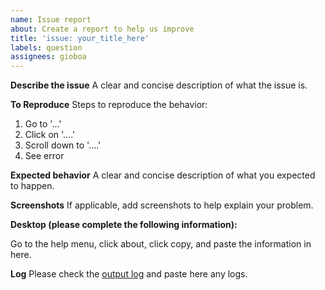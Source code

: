 ```yaml
---
name: Issue report
about: Create a report to help us improve
title: 'issue: your_title_here'
labels: question
assignees: gioboa
---
```


**Describe the issue**
A clear and concise description of what the issue is.

**To Reproduce**
Steps to reproduce the behavior:

1. Go to '...'
2. Click on '....'
3. Scroll down to '....'
4. See error

**Expected behavior**
A clear and concise description of what you expected to happen.

**Screenshots**
If applicable, add screenshots to help explain your problem.

**Desktop (please complete the following information):**

Go to the help menu, click about, click copy, and paste the information in here.

**Log**
Please check the [output log](https://github.com/gioboa/jira-plugin/issues/34) and paste here any logs.
